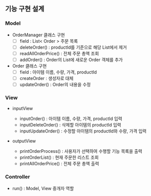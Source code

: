 ## 기능 구현 설계

### Model
- OrderManager 클래스 구현
  - [ ] field : List< Order > 주문 목록
  - [ ] deleteOrder() : productId를 기준으로 해당 List에서 제거
  - [ ] readAllOrderPrice() : 전체 주문 총액 조회
  - [ ] addOrder() : Order의 List에 새로운 Order 객체를 추가
  
- Order 클래스 구현
  - [ ] field : 아이템 이름, 수량, 가격, productId
  - [ ] createOrder : 생성자로 대체
  - [ ] updateOrder() : Order의 내용을 수정
 
### View
- inputView
  - inputOrder() : 아이템 이름, 수량, 가격, productId 입력
  - inputDeleteOrder() : 삭제할 아이템의 productId 입력
  - inputUpdateOrder() : 수정할 아이템의 productId와 수량, 가격 입력

- outputView
  - printOrderProcess() : 사용자가 선택하여 수행할 기능 목록을 출력  
  - printOrderList() : 현재 주문한 리스트 조회
  - printAllOrderPrice() : 전체 주문 총액 출력

### Controller
- run() : Model, View 중개자 역할